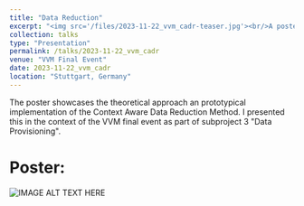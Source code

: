 ```yaml
---
title: "Data Reduction"
excerpt: "<img src='/files/2023-11-22_vvm_cadr-teaser.jpg'><br/>A poster presentation about the CADR protoype within VVM."
collection: talks
type: "Presentation"
permalink: /talks/2023-11-22_vvm_cadr
venue: "VVM Final Event"
date: 2023-11-22_vvm_cadr
location: "Stuttgart, Germany"
---
```


The poster showcases the theoretical approach an prototypical implementation of the Context Aware Data Reduction Method.
I presented this in the context of the VVM final event as part of subproject 3 "Data Provisioning".

Poster:
======
![IMAGE ALT TEXT HERE](https://kai-storms.github.io/files/2023-11-22_vvm_cadr-slides.jpg)
